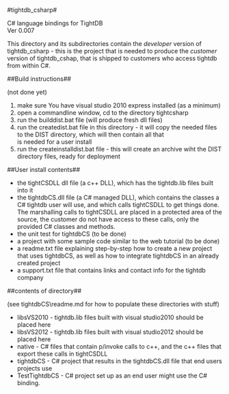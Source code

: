 #tightdb_csharp#

C# language bindings for TightDB  
Ver 0.007  


This directory and its subdirectories contain the *developer* version of tightdb_csharp - this is the project that is needed to produce the *customer* version of tightdb_cshap, that is shipped to customers who access tightdb from within C#.  

##Build instructions##

(not done yet)
1) make sure You have visual studio 2010 express installed (as a minimum)  
2) open a commandline window, cd to the directory tightcsharp
3) run the builddist.bat file (will produce fresh dll files)  
4) run the createdist.bat file in this directory - it will copy the needed files to the DIST directory, which will then contain all that  
is needed for a user install  
5) run the createinstalldist.bat file  - this will create an archive wiht the DIST directory files, ready for deployment  

##User install contents##

- the tightCSDLL dll file (a c++ DLL), which has the tightdb.lib files built into it  
- the tightdbCS.dll file (a C# managed DLL), which contains the classes a C# tightdb user will use, and which calls tightCSDLL to get things done. The marshalling calls to tightCSDLL are placed in a protected area of the source, the customer do not have access to these calls, only the provided C# classes and methods.
- the unit test for tightdbCS (to be done)  
- a project with some sample code similar to the web tutorial (to be done)  
- a readme.txt file explaining step-by-step how to create a new project that uses tightdbCS, as well as how to integrate tightdbCS in an already created project
- a support.txt file that contains links and contact info for the tightdb company

##contents of directory##

(see tightdbCS\readme.md for how to populate these directories with stuff)

- libsVS2010 - tightdb.lib files built with visual studio2010 should be placed here
- libsVS2012 - tightdb.lib files built with visual studio2012 should be placed here
- native - C# files that contain p/invoke calls to c++, and the c++ files that export these calls in tightCSDLL
- tightdbCS - C# project that results in the tightdbCS.dll file that end users projects use
- TestTightdbCS - C# project set up as an end user might use the C# binding.